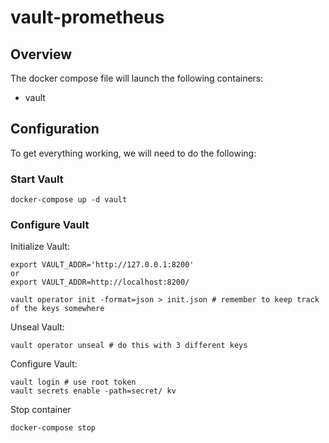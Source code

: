 # vault-prometheus

## Overview

The docker compose file will launch the following containers:

* vault


## Configuration

To get everything working, we will need to do the following:


### Start Vault


```
docker-compose up -d vault
```
### Configure Vault

Initialize Vault:

```
export VAULT_ADDR='http://127.0.0.1:8200' 
or
export VAULT_ADDR=http://localhost:8200/

vault operator init -format=json > init.json # remember to keep track of the keys somewhere
```

Unseal Vault:

```
vault operator unseal # do this with 3 different keys
```

Configure Vault:

```
vault login # use root token
vault secrets enable -path=secret/ kv
```

Stop container
```
docker-compose stop
```
